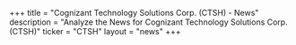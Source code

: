 +++
title = "Cognizant Technology Solutions Corp. (CTSH) - News"
description = "Analyze the News for Cognizant Technology Solutions Corp. (CTSH)"
ticker = "CTSH"
layout = "news"
+++

